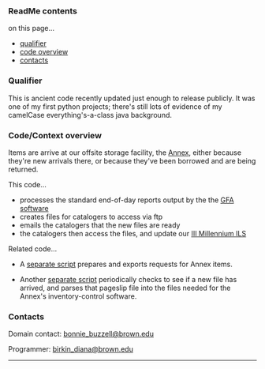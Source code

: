 ### ReadMe contents ###

on this page...
- [qualifier](#qualifier)
- [code overview](#codecontext-overview)
- [contacts](#contacts)


### Qualifier ###

This is ancient code recently updated just enough to release publicly. It was one of my first python projects; there's still lots of evidence of my camelCase everything's-a-class java background.


### Code/Context overview ###

Items are arrive at our offsite storage facility, the [Annex](http://library.brown.edu/about/annex/), either because they're new arrivals there, or because they've been borrowed and are being returned.

This code...

- processes the standard end-of-day reports output by the the [GFA software](http://www.gfatech.com/software-LAS.html)
- creates files for catalogers to access via ftp
- emails the catalogers that the new files are ready
- the catalogers then access the files, and update our [III Millennium ILS](https://www.iii.com/products/millennium)

Related code...

- A [separate script](https://github.com/birkin/josiah_print_pageslips) prepares and exports requests for Annex items.

- Another [separate script](https://github.com/birkin/annex_process_pageslips) periodically checks to see if a new file has arrived, and parses that pageslip file into the files needed for the Annex's inventory-control software.


### Contacts ###

Domain contact: bonnie_buzzell@brown.edu

Programmer: birkin_diana@brown.edu

---
